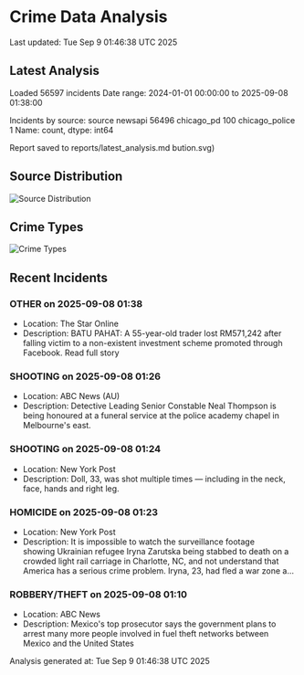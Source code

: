 # Crime Data Analysis
Last updated: Tue Sep  9 01:46:38 UTC 2025

## Latest Analysis

Loaded 56597 incidents
Date range: 2024-01-01 00:00:00 to 2025-09-08 01:38:00

Incidents by source:
source
newsapi           56496
chicago_pd          100
chicago_police        1
Name: count, dtype: int64

Report saved to reports/latest_analysis.md
bution.svg)

## Source Distribution
![Source Distribution](images/source_distribution.svg)

## Crime Types
![Crime Types](images/crime_types.svg)

## Recent Incidents

### OTHER on 2025-09-08 01:38
- Location: The Star Online
- Description: BATU PAHAT: A 55-year-old trader lost RM571,242 after falling victim to a non-existent investment scheme promoted through Facebook. Read full story


### SHOOTING on 2025-09-08 01:26
- Location: ABC News (AU)
- Description: Detective Leading Senior Constable Neal Thompson is being honoured at a funeral service at the police academy chapel in Melbourne's east.


### SHOOTING on 2025-09-08 01:24
- Location: New York Post
- Description: Doll, 33, was shot multiple times — including in the neck, face, hands and right leg.


### HOMICIDE on 2025-09-08 01:23
- Location: New York Post
- Description: It is impossible to watch the surveillance footage showing Ukrainian refugee Iryna Zarutska being stabbed to death on a crowded light rail carriage in Charlotte, NC, and not understand that America has a serious crime problem. Iryna, 23, had fled a war zone a…


### ROBBERY/THEFT on 2025-09-08 01:10
- Location: ABC News
- Description: Mexico's top prosecutor says the government plans to arrest many more people involved in fuel theft networks between Mexico and the United States

Analysis generated at: Tue Sep  9 01:46:38 UTC 2025
